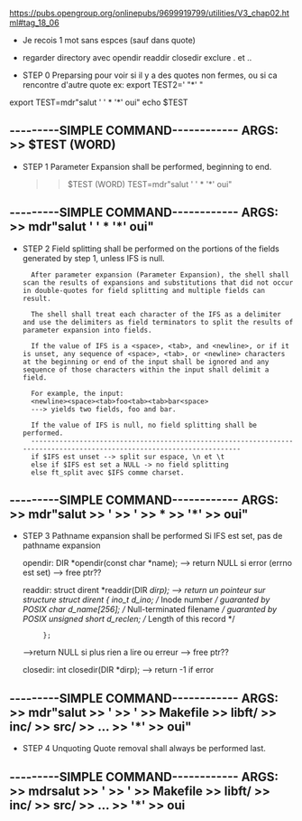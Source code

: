 https://pubs.opengroup.org/onlinepubs/9699919799/utilities/V3_chap02.html#tag_18_06


- Je recois 1 mot sans espces (sauf dans quote)


- regarder directory avec opendir readdir closedir
	exclure . et .. 


- STEP 0
	Preparsing pour voir si il y a des quotes non fermes, 
	ou si ca rencontre d'autre quote ex:
	export TEST2=' "*' "

export TEST=mdr"salut   '   '  * '*'     oui"
echo $TEST

---------SIMPLE COMMAND------------
ARGS:
	>> $TEST (WORD)
-----------------------------------

- STEP 1
	Parameter Expansion shall be performed, beginning to end.

	>> $TEST (WORD) TEST=mdr"salut   '   '  * '*'     oui"

---------SIMPLE COMMAND------------
ARGS:
	>> mdr"salut   '   '  * '*'     oui"
-----------------------------------

- STEP 2
	Field splitting shall be performed on the portions of the fields generated by step 1, unless IFS is null.

		After parameter expansion (Parameter Expansion), the shell shall scan the results of expansions and substitutions that did not occur in double-quotes for field splitting and multiple fields can result.

		The shell shall treat each character of the IFS as a delimiter and use the delimiters as field terminators to split the results of parameter expansion into fields.

		If the value of IFS is a <space>, <tab>, and <newline>, or if it is unset, any sequence of <space>, <tab>, or <newline> characters at the beginning or end of the input shall be ignored and any sequence of those characters within the input shall delimit a field. 
		
		For example, the input:
		<newline><space><tab>foo<tab><tab>bar<space>
		---> yields two fields, foo and bar.

		If the value of IFS is null, no field splitting shall be performed.
		-----------------------------------------------------------------------------------------------------------------------
		if $IFS est unset --> split sur espace, \n et \t
		else if $IFS est set a NULL -> no field splitting
		else ft_split avec $IFS comme charset.

---------SIMPLE COMMAND------------
ARGS:
	>> mdr"salut
	>> '
	>> '
	>> *
	>> '*'
	>> oui"
-----------------------------------

- STEP 3
	Pathname expansion shall be performed
	Si IFS est set, pas de pathname expansion

	opendir:
	DIR *opendir(const char *name);
	--> return NULL si error (errno est set)
	--> free ptr??

	readdir:
	struct dirent *readdir(DIR *dirp);
	--> return un pointeur sur structure
	    struct dirent 
			{
               ino_t          d_ino;       /* Inode number */				guaranted by POSIX
               char           d_name[256]; /* Null-terminated filename */	guaranted by POSIX
			   unsigned short d_reclen;    /* Length of this record */

           };
	-->return NULL si plus rien a lire ou erreur
	--> free ptr??

	closedir:
	int closedir(DIR *dirp);
	--> return -1 if error

---------SIMPLE COMMAND------------
ARGS:
	>> mdr"salut
	>> '
	>> '
	>> Makefile
	>> libft/
	>> inc/
	>> src/
	>> ...
	>> '*'
	>> oui"
-----------------------------------

- STEP 4
	Unquoting
	Quote removal shall always be performed last.

---------SIMPLE COMMAND------------
ARGS:
	>> mdrsalut
	>> '
	>> '
	>> Makefile
	>> libft/
	>> inc/
	>> src/
	>> ...
	>> '*'
	>> oui
-----------------------------------
